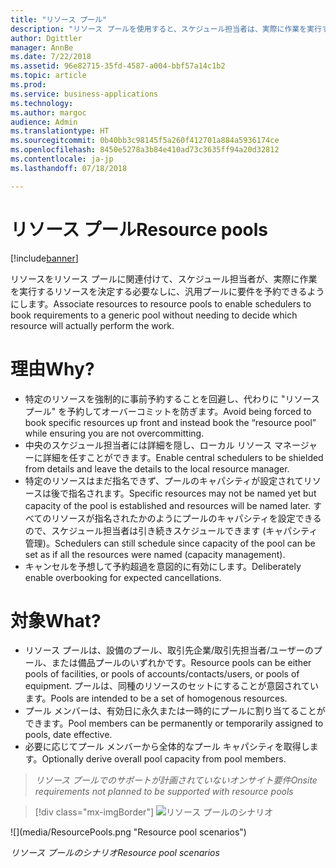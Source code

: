 ```yaml
---
title: "リソース プール"
description: "リソース プールを使用すると、スケジュール担当者は、実際に作業を実行するリソースを決定する必要なしに、汎用プールに作業を予約できます。"
author: Dgittler
manager: AnnBe
ms.date: 7/22/2018
ms.assetid: 96e82715-35fd-4587-a004-bbf57a14c1b2
ms.topic: article
ms.prod: 
ms.service: business-applications
ms.technology: 
ms.author: margoc
audience: Admin
ms.translationtype: HT
ms.sourcegitcommit: 0b40bb3c98145f5a260f412701a884a5936174ce
ms.openlocfilehash: 8450e5278a3b84e410ad73c3635ff94a20d32812
ms.contentlocale: ja-jp
ms.lasthandoff: 07/18/2018

---
```


#  <a name="resource-pools"></a><span data-ttu-id="03481-103">リソース プール</span><span class="sxs-lookup"><span data-stu-id="03481-103">Resource pools</span></span>

[!include[banner](../../../../includes/banner.md)]

<span data-ttu-id="03481-104">リソースをリソース プールに関連付けて、スケジュール担当者が、実際に作業を実行するリソースを決定する必要なしに、汎用プールに要件を予約できるようにします。</span><span class="sxs-lookup"><span data-stu-id="03481-104">Associate resources to resource pools to enable schedulers to book requirements to a generic pool without needing to decide which resource will actually perform the work.</span></span>

# <a name="why"></a><span data-ttu-id="03481-105">理由</span><span class="sxs-lookup"><span data-stu-id="03481-105">Why?</span></span>

- <span data-ttu-id="03481-106">特定のリソースを強制的に事前予約することを回避し、代わりに "リソース プール" を予約してオーバーコミットを防ぎます。</span><span class="sxs-lookup"><span data-stu-id="03481-106">Avoid being forced to book specific resources up front and instead book the “resource pool” while ensuring you are not overcommitting.</span></span>
- <span data-ttu-id="03481-107">中央のスケジュール担当者には詳細を隠し、ローカル リソース マネージャーに詳細を任すことができます。</span><span class="sxs-lookup"><span data-stu-id="03481-107">Enable central schedulers to be shielded from details and leave the details to the local resource manager.</span></span>
- <span data-ttu-id="03481-108">特定のリソースはまだ指名できず、プールのキャパシティが設定されてリソースは後で指名されます。</span><span class="sxs-lookup"><span data-stu-id="03481-108">Specific resources may not be named yet but capacity of the pool is established and resources will be named later.</span></span> <span data-ttu-id="03481-109">すべてのリソースが指名されたかのようにプールのキャパシティを設定できるので、スケジュール担当者は引き続きスケジュールできます (キャパシティ管理)。</span><span class="sxs-lookup"><span data-stu-id="03481-109">Schedulers can still schedule since capacity of the pool can be set as if all the resources were named (capacity management).</span></span>
- <span data-ttu-id="03481-110">キャンセルを予想して予約超過を意図的に有効にします。</span><span class="sxs-lookup"><span data-stu-id="03481-110">Deliberately enable overbooking for expected cancellations.</span></span>

# <a name="what"></a><span data-ttu-id="03481-111">対象</span><span class="sxs-lookup"><span data-stu-id="03481-111">What?</span></span>

- <span data-ttu-id="03481-112">リソース プールは、設備のプール、取引先企業/取引先担当者/ユーザーのプール、または備品プールのいずれかです。</span><span class="sxs-lookup"><span data-stu-id="03481-112">Resource pools can be either pools of facilities, or pools of accounts/contacts/users, or pools of equipment.</span></span> <span data-ttu-id="03481-113">プールは、同種のリソースのセットにすることが意図されています。</span><span class="sxs-lookup"><span data-stu-id="03481-113">Pools are intended to be a set of homogenous resources.</span></span>
- <span data-ttu-id="03481-114">プール メンバーは、有効日に永久または一時的にプールに割り当てることができます。</span><span class="sxs-lookup"><span data-stu-id="03481-114">Pool members can be permanently or temporarily assigned to pools, date effective.</span></span>
- <span data-ttu-id="03481-115">必要に応じてプール メンバーから全体的なプール キャパシティを取得します。</span><span class="sxs-lookup"><span data-stu-id="03481-115">Optionally derive overall pool capacity from pool members.</span></span>

> <span data-ttu-id="03481-116">*リソース プールでのサポートが計画されていないオンサイト要件*</span><span class="sxs-lookup"><span data-stu-id="03481-116">*Onsite requirements not planned to be supported with resource pools*</span></span>

> [!div class="mx-imgBorder"]
> <span data-ttu-id="03481-117">![](media/ResourcePools.png "リソース プールのシナリオ")
<!-- picture --></span><span class="sxs-lookup"><span data-stu-id="03481-117">![](media/ResourcePools.png "Resource pool scenarios")
<!-- picture --></span></span>

<span data-ttu-id="03481-118">*リソース プールのシナリオ*</span><span class="sxs-lookup"><span data-stu-id="03481-118">*Resource pool scenarios*</span></span>

